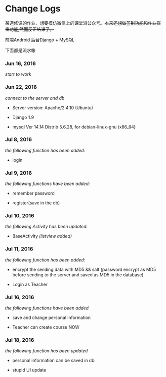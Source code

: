 # Change Logs

某选修课的作业，想要模仿微信上的课堂派公众号。~~本来还想做签到功能和作业查重功能,然而反正结课了。~~

前端Android 后台Django + MySQL


下面都是流水帐


### Jun 16, 2016
*start to work*

### Jun 22, 2016
*connect to the server and db*

* Server version: Apache/2.4.10 (Ubuntu)

* Django 1.9

* mysql  Ver 14.14 Distrib 5.6.28, for debian-linux-gnu (x86_64)

### Jul 8, 2016

*the following function has been added:*

* login

### Jul 9, 2016

*the following functions have been added:*

* remember password

* register(save in the db)

### Jul 10, 2016
*the following Activity has been updated:*

* BaseActivity  *(listview added)*

### Jul 11, 2016
*the following function has been added:*

* encrypt the sending data with MD5 && salt
(password encrypt as MD5 before sending to the server and saved as MD5 in the database)

* Login as Teacher

### Jul 16, 2016
*the following functions have been added*

* save and change personal information

* Teacher can create course NOW

### Jul 18, 2016
*the following function has been updated*

* personal information can be saved in db

* stupid UI update
